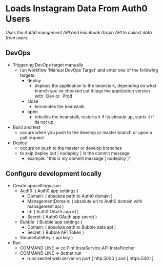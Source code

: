 # Loads Instagram Data From Auth0 Users
_Uses the Auth0 mangement API and Facebook Graph API to collect data from users_
## DevOps
* Triggering DevOps target manually
  * run workflow 'Manual DevOps Target' and enter one of the following targets:
    * deploy
      * deploys the application to the beanstalk, depending on what branch you've checked out it tags the application version with -Dev or -Prod
    * close
      * terminates the beanstalk
    * open
      * rebuilds the beanstalk, restarts it if its already up, starts it if its not up
* Build and test
  * occurs when you push to the develop or master branch or upon a pull request
* Deploy
  * occurs on push to the master or develop branches
  * to skip deploy put [ nodeploy ] in the commit message
    * example: "this is my commit message [ nodeploy ]"
## Configure development locally
* Create appsettings.json
  * Auth0: ( Auth0 app settings )
    * Domain: ( absolute path to Auth0 domain )
    * ManagementDomain: ( absolute uri to Auth0 domain with management api )
    * Id: ( Auth0 OAuth app id )
    * Secret: ( Auth0 OAuth app secret )
  * Bubble: ( Bubble app settings )
    * Domain: ( absolute path to Bubble data api )
    * Secret: ( Bubble API Token )
   * SimpleAuthKey: ( api key )
 * Run
   * COMMAND LINE => cd Pinf.InstaService.API.InstaFetcher
   * COMMAND LINE => dotnet run
     * runs kestrel web server on port [ http:5000 ] and [ https:5001 ]
